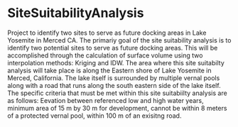 # SiteSuitabilityAnalysis
Project to identify two sites to serve as future docking areas in Lake Yosemite in Merced CA. 
The primariy goal of the site suitability analysis is to identify two potential sites to serve as future docking areas. This will be accomplished through the calculation of surface volume using two interpolation methods: Kriging and IDW. The area where this site suitabilty analysis will take place is along the Eastern shore of Lake Yosemite in Merced, California. The lake itself is surrounded by multiple vernal pools along with a road that runs along the south eastern side of the lake itself. The specific criteria that must be met within this site suitabiilty analysis are as follows: Eevation between referenced low and high water years, minimum area of 15 m by 30 m for development, cannot be within 8 meters of a protected vernal pool, within 100 m of an exisitng road.

